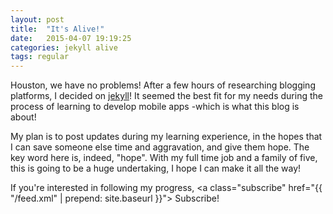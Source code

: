 ```yaml
---
layout: post
title:  "It's Alive!"
date:   2015-04-07 19:19:25
categories: jekyll alive
tags: regular
---
```


Houston, we have no problems! After a few hours of researching blogging platforms, I decided on [jekyll]! It seemed the best fit for my needs during the process of learning to develop mobile apps -which is what this blog is about!

My plan is to post updates during my learning experience, in the hopes that I can save someone else time and aggravation, and give them hope. The key word here is, indeed, "hope". With my full time job and a family of five, this is going to be a huge undertaking, I hope I can make it all the way!

If you're interested in following my progress, <a class="subscribe" href="{{ "/feed.xml" | prepend: site.baseurl }}"> <span class="tooltip"> <i class="fa fa-rss"></i> Subscribe!</span></a>


[jekyll]:      http://jekyllrb.com
[jekyll-gh]:   https://github.com/jekyll/jekyll
[jekyll-help]: https://github.com/jekyll/jekyll-help
                 